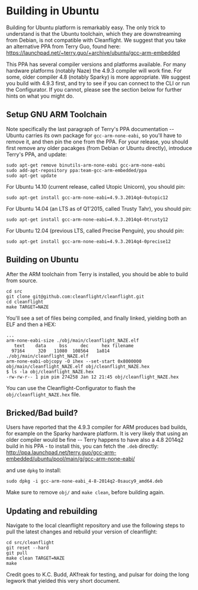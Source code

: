 # Building in Ubuntu

Building for Ubuntu platform is remarkably easy. The only trick to understand is that the Ubuntu toolchain,
which they are downstreaming from Debian, is not compatible with Cleanflight. We suggest that you take an
alternative PPA from Terry Guo, found here:
https://launchpad.net/~terry.guo/+archive/ubuntu/gcc-arm-embedded

This PPA has several compiler versions and platforms available. For many hardware platforms (notably Naze)
the 4.9.3 compiler will work fine. For some, older compiler 4.8 (notably Sparky) is more appropriate. We
suggest you build with 4.9.3 first, and try to see if you can connect to the CLI or run the Configurator.
If you cannot, please see the section below for further hints on what you might do.

## Setup GNU ARM Toolchain

Note specifically the last paragraph of Terry's PPA documentation -- Ubuntu carries its own package for
`gcc-arm-none-eabi`, so you'll have to remove it, and then pin the one from the PPA.
For your release, you should first remove any older pacakges (from Debian or Ubuntu directly), introduce
Terry's PPA, and update:
```
sudo apt-get remove binutils-arm-none-eabi gcc-arm-none-eabi
sudo add-apt-repository ppa:team-gcc-arm-embedded/ppa
sudo apt-get update
```

For Ubuntu 14.10 (current release, called Utopic Unicorn), you should pin:
```
sudo apt-get install gcc-arm-none-eabi=4.9.3.2014q4-0utopic12
```

For Ubuntu 14.04 (an LTS as of Q1'2015, called Trusty Tahr), you should pin:
```
sudo apt-get install gcc-arm-none-eabi=4.9.3.2014q4-0trusty12
```

For Ubuntu 12.04 (previous LTS, called Precise Penguin), you should pin:
```
sudo apt-get install gcc-arm-none-eabi=4.9.3.2014q4-0precise12
```

## Building on Ubuntu

After the ARM toolchain from Terry is installed, you should be able to build from source.
```
cd src
git clone git@github.com:cleanflight/cleanflight.git
cd cleanflight
make TARGET=NAZE
```

You'll see a set of files being compiled, and finally linked, yielding both an ELF and then a HEX:
```
...
arm-none-eabi-size ./obj/main/cleanflight_NAZE.elf 
   text    data     bss     dec     hex filename
  97164     320   11080  108564   1a814 ./obj/main/cleanflight_NAZE.elf
arm-none-eabi-objcopy -O ihex --set-start 0x8000000 obj/main/cleanflight_NAZE.elf obj/cleanflight_NAZE.hex
$ ls -la obj/cleanflight_NAZE.hex                                                                                                                                                 
-rw-rw-r-- 1 pim pim 274258 Jan 12 21:45 obj/cleanflight_NAZE.hex
```

You can use the Cleanflight-Configurator to flash the ```obj/cleanflight_NAZE.hex``` file.

## Bricked/Bad build?

Users have reported that the 4.9.3 compiler for ARM produces bad builds, for example on the Sparky hardware platform.
It is very likely that using an older compiler would be fine -- Terry happens to have also a 4.8 2014q2 build in his
PPA - to install this, you can fetch the `.deb` directly:
http://ppa.launchpad.net/terry.guo/gcc-arm-embedded/ubuntu/pool/main/g/gcc-arm-none-eabi/

and use `dpkg` to install:
```
sudo dpkg -i gcc-arm-none-eabi_4-8-2014q2-0saucy9_amd64.deb
```

Make sure to remove `obj/` and `make clean`, before building again.

## Updating and rebuilding

Navigate to the local cleanflight repository and use the following steps to pull the latest changes and rebuild your version of cleanflight:

```
cd src/cleanflight
git reset --hard
git pull
make clean TARGET=NAZE
make
```

Credit goes to K.C. Budd, AKfreak for testing, and pulsar for doing the long legwork that yielded this very short document.
